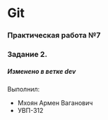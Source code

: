 # Git
### Практическая работа №7
### Задание 2.
##### Изменено в ветке dev
Выполнил:
* Мхоян Армен Ваганович
* УВП-312
